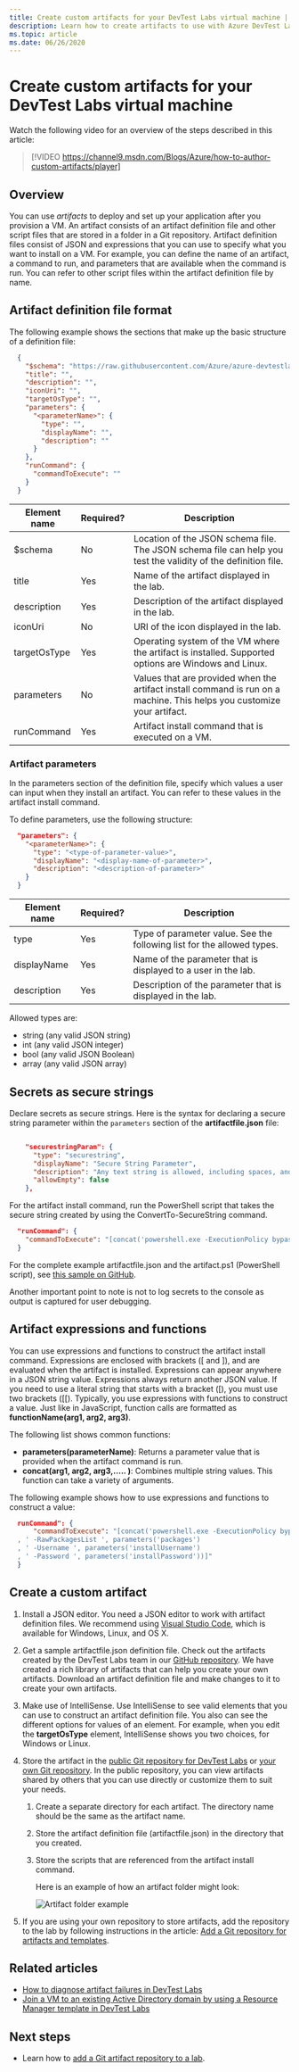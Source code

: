 ```yaml
---
title: Create custom artifacts for your DevTest Labs virtual machine | Microsoft Docs
description: Learn how to create artifacts to use with Azure DevTest Labs to deploy and set up applications after you provision a virtual machine.
ms.topic: article
ms.date: 06/26/2020
---
```


# Create custom artifacts for your DevTest Labs virtual machine

Watch the following video for an overview of the steps described in this article:

> [!VIDEO https://channel9.msdn.com/Blogs/Azure/how-to-author-custom-artifacts/player]
>
>

## Overview
You can use *artifacts* to deploy and set up your application after you provision a VM. An artifact consists of an artifact definition file and other script files that are stored in a folder in a Git repository. Artifact definition files consist of JSON and expressions that you can use to specify what you want to install on a VM. For example, you can define the name of an artifact, a command to run, and parameters that are available when the command is run. You can refer to other script files within the artifact definition file by name.

## Artifact definition file format
The following example shows the sections that make up the basic structure of a definition file:

```json
  {
    "$schema": "https://raw.githubusercontent.com/Azure/azure-devtestlab/master/schemas/2016-11-28/dtlArtifacts.json",
    "title": "",
    "description": "",
    "iconUri": "",
    "targetOsType": "",
    "parameters": {
      "<parameterName>": {
        "type": "",
        "displayName": "",
        "description": ""
      }
    },
    "runCommand": {
      "commandToExecute": ""
    }
  }
```

| Element name | Required? | Description |
| --- | --- | --- |
| $schema |No |Location of the JSON schema file. The JSON schema file can help you test the validity of the definition file. |
| title |Yes |Name of the artifact displayed in the lab. |
| description |Yes |Description of the artifact displayed in the lab. |
| iconUri |No |URI of the icon displayed in the lab. |
| targetOsType |Yes |Operating system of the VM where the artifact is installed. Supported options are Windows and Linux. |
| parameters |No |Values that are provided when the artifact install command is run on a machine. This helps you customize your artifact. |
| runCommand |Yes |Artifact install command that is executed on a VM. |

### Artifact parameters
In the parameters section of the definition file, specify which values a user can input when they install an artifact. You can refer to these values in the artifact install command.

To define parameters, use the following structure:

```json
  "parameters": {
    "<parameterName>": {
      "type": "<type-of-parameter-value>",
      "displayName": "<display-name-of-parameter>",
      "description": "<description-of-parameter>"
    }
  }
```

| Element name | Required? | Description |
| --- | --- | --- |
| type |Yes |Type of parameter value. See the following list for the allowed types. |
| displayName |Yes |Name of the parameter that is displayed to a user in the lab. |
| description |Yes |Description of the parameter that is displayed in the lab. |

Allowed types are:

* string (any valid JSON string)
* int (any valid JSON integer)
* bool (any valid JSON Boolean)
* array (any valid JSON array)

## Secrets as secure strings
Declare secrets as secure strings. Here is the syntax for declaring a secure string parameter within the `parameters` section of the **artifactfile.json** file:

```json

    "securestringParam": {
      "type": "securestring",
      "displayName": "Secure String Parameter",
      "description": "Any text string is allowed, including spaces, and will be presented in UI as masked characters.",
      "allowEmpty": false
    },
```

For the artifact install command, run the PowerShell script that takes the secure string created by using the ConvertTo-SecureString command. 

```json
  "runCommand": {
    "commandToExecute": "[concat('powershell.exe -ExecutionPolicy bypass \"& ./artifact.ps1 -StringParam ''', parameters('stringParam'), ''' -SecureStringParam (ConvertTo-SecureString ''', parameters('securestringParam'), ''' -AsPlainText -Force) -IntParam ', parameters('intParam'), ' -BoolParam:$', parameters('boolParam'), ' -FileContentsParam ''', parameters('fileContentsParam'), ''' -ExtraLogLines ', parameters('extraLogLines'), ' -ForceFail:$', parameters('forceFail'), '\"')]"
  }
```

For the complete example artifactfile.json and the artifact.ps1 (PowerShell script), see [this sample on GitHub](https://github.com/Azure/azure-devtestlab/tree/master/Artifacts/windows-test-paramtypes).

Another important point to note is not to log secrets to the console as output is captured for user debugging. 

## Artifact expressions and functions
You can use expressions and functions to construct the artifact install command.
Expressions are enclosed with brackets ([ and ]), and are evaluated when the artifact is installed. Expressions can appear anywhere in a JSON string value. Expressions always return another JSON value. If you need to use a literal string that starts with a bracket ([), you must use two brackets ([[).
Typically, you use expressions with functions to construct a value. Just like in JavaScript, function calls are formatted as **functionName(arg1, arg2, arg3)**.

The following list shows common functions:

* **parameters(parameterName)**: Returns a parameter value that is provided when the artifact command is run.
* **concat(arg1, arg2, arg3,….. )**: Combines multiple string values. This function can take a variety of arguments.

The following example shows how to use expressions and functions to construct a value:

```json
  runCommand": {
      "commandToExecute": "[concat('powershell.exe -ExecutionPolicy bypass \"& ./startChocolatey.ps1'
  , ' -RawPackagesList ', parameters('packages')
  , ' -Username ', parameters('installUsername')
  , ' -Password ', parameters('installPassword'))]"
  }
```

## Create a custom artifact

1. Install a JSON editor. You need a JSON editor to work with artifact definition files. We recommend using [Visual Studio Code](https://code.visualstudio.com/), which is available for Windows, Linux, and OS X.
2. Get a sample artifactfile.json definition file. Check out the artifacts created by the DevTest Labs team in our [GitHub repository](https://github.com/Azure/azure-devtestlab). We have created a rich library of artifacts that can help you create your own artifacts. Download an artifact definition file and make changes to it to create your own artifacts.
3. Make use of IntelliSense. Use IntelliSense to see valid elements that you can use to construct an artifact definition file. You also can see the different options for values of an element. For example, when you edit the **targetOsType** element, IntelliSense shows you two choices, for Windows or Linux.
4. Store the artifact in the [public Git repository for DevTest Labs](https://github.com/Azure/azure-devtestlab/tree/master/Artifacts) or [your own Git repository](devtest-lab-add-artifact-repo.md). In the public repository, you can view artifacts shared by others that you can use directly or customize them to suit your needs.
   
   1. Create a separate directory for each artifact. The directory name should be the same as the artifact name.
   2. Store the artifact definition file (artifactfile.json) in the directory that you created.
   3. Store the scripts that are referenced from the artifact install command.
      
      Here is an example of how an artifact folder might look:
      
      ![Artifact folder example](./media/devtest-lab-artifact-author/git-repo.png)
5. If you are using your own repository to store artifacts, add the repository to the lab by following instructions in the article: [Add a Git repository for artifacts and templates](devtest-lab-add-artifact-repo.md).

## Related articles
* [How to diagnose artifact failures in DevTest Labs](devtest-lab-troubleshoot-artifact-failure.md)
* [Join a VM to an existing Active Directory domain by using a Resource Manager template in DevTest Labs](https://www.visualstudiogeeks.com/blog/DevOps/Join-a-VM-to-existing-AD-domain-using-ARM-template-AzureDevTestLabs)

## Next steps
* Learn how to [add a Git artifact repository to a lab](devtest-lab-add-artifact-repo.md).
